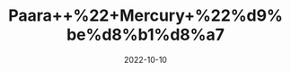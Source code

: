 ---
title: 'Paara++%22+Mercury+%22%d9%be%d8%b1%d8%a7'
date: '2022-10-10' 
metatag: '' 
inventory: '0' 
draft: false 
# meta description 
shortDescripton: 'Mercury%ef%bf%bdinclude+increased+oxidative+stress+and+inflammation%2c+reduced+oxidative+defense.'
description: 'Chemical'
longdescription: ''
featured: True
# product Price
price: '400.0'
# Product Short Description
shortDescription: 'Mercury%ef%bf%bdinclude+increased+oxidative+stress+and+inflammation%2c+reduced+oxidative+defense.'
productID: 'BDFFE032-9B24-ED11-9968-005056B3A416'
type: 'products'
category: 'Chemical' 
thumnailproduct: 'https://eraconnect.blob.core.windows.net/product-images/aminsaddiquidawakhana/BDFFE032-9B24-ED11-9968-005056B3A416.webp' 
images:
  - image: 'https://eraconnect.blob.core.windows.net/product-images/aminsaddiquidawakhana/BDFFE032-9B24-ED11-9968-005056B3A416.webp'  
Variants:
---